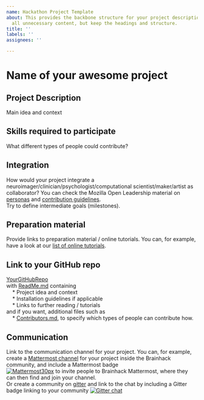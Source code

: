 ```yaml
---
name: Hackathon Project Template
about: This provides the backbone structure for your project description. Please delete
  all unnecessary content, but keep the headings and structure.
title: ''
labels: ''
assignees: ''

---
```


# Name of your awesome project

## Project Description
Main idea and context

## Skills required to participate
What different types of people could contribute?

## Integration
How would your project integrate a neuroimager/clinician/psychologist/computational scientist/maker/artist as collaborator? You can check the Mozilla Open Leadership material on [personas](https://mozilla.github.io/open-leadership-training-series/articles/building-communities-of-contributors/bring-on-contributors-using-personas-and-pathways/) and [contribution guidelines](https://mozilla.github.io/open-leadership-training-series/articles/building-communities-of-contributors/write-contributor-guidelines/).  
Try to define intermediate goals (milestones).  

## Preparation material
Provide links to preparation material / online tutorials. You can, for example, have a look at our [list of online tutorials](Tutorial_Resources.md).


## Link to your GitHub repo
[YourGitHubRepo](https://github.com/yourUserName/yourRepo)  
    with [ReadMe.md](https://mozilla.github.io/open-leadership-training-series/articles/opening-your-project/write-a-great-project-readme/) containing  
        &nbsp;&nbsp;&nbsp;&nbsp;* Project idea and context  
        &nbsp;&nbsp;&nbsp;&nbsp;* Installation guidelines if applicable  
        &nbsp;&nbsp;&nbsp;&nbsp;* Links to further reading / tutorials  
    and if you want, additional files such as  
        &nbsp;&nbsp;&nbsp;&nbsp;* [Contributors.md](https://mozilla.github.io/open-leadership-training-series/articles/building-communities-of-contributors/write-contributor-guidelines/), to specify which types of people can contribute how.

## Communication
Link to the communication channel for your project. You can, for example, create a [Mattermost channel](https://mattermost.brainhack.org/brainhack/channels/hbm-hackathon) for your project inside the Brainhack community, and include a Mattermost badge <br/>[![Mattermost30px](https://user-images.githubusercontent.com/6297454/64487455-57d52280-d23b-11e9-9dd4-e6d75bad44fc.png)](https://mattermost.brainhack.org/brainhack/channels/hbm-hackathon) to invite people to Brainhack Mattermost, where they can then find and join your channel.  
Or create a community on [gitter](https://gitter.im/) and link to the chat by including a Gitter badge linking to your community 
[![Gitter chat](https://badges.gitter.im/gitterHQ/gitter.png)](https://gitter.im/yourRoom/Lobby#)
